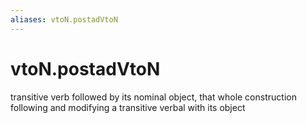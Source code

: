 ```yaml
---
aliases: vtoN.postadVtoN
---
```

# vtoN.postadVtoN

transitive verb followed by its nominal object, that whole construction following and modifying a transitive verbal with its object